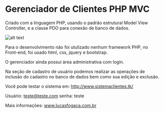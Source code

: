 # Gerenciador de Clientes PHP MVC


Criado com a linguagem PHP, usando o padrão estrutural Model View Controller,
e a classe PDO para conexão de banco de dados.

![alt text](https://i.imgur.com/Jx96xBq.png)

Para o desenvolvimento não foi utulizado nenhum framework PHP, no Front-end, foi usado html, css, jquery e bootstrap.

O gerenciador ainda possui área administrativa com login.

Na seção de cadastro de usuário podemos realizar as operações
de inclusão do cadastro no banco de dados bem como sua edição e exclusão.

Você pode testar o sistema em: http://www.sistemaclientes.tk/

Usuário: teste@teste.com
senha: teste

Mais informações: www.lucasfogaca.com.br


